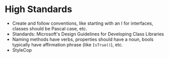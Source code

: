 # High Standards

* Create and follow conventions, like starting with an I for interfaces, classes should be Pascal case, etc. 
* Standards: Microsoft's Design Guidelines for Developing Class Libraries
* Naming methods have verbs, properties should have a noun, bools typically have affirmation phrase (like `IsTrue()`), etc.
* StyleCop 